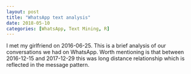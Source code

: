 ```yaml
---
layout: post
title: "WhatsApp text analysis"
date: 2018-05-10
categories: [WhatsApp, Text Mining, R]
---
```


I met my girlfriend on 2016-06-25. This is a brief analysis of our conversations we had on WhatsApp. Worth mentioning is that between 2016-12-15 and 2017-12-29 this was long distance relationship which is reflected in the message pattern.
